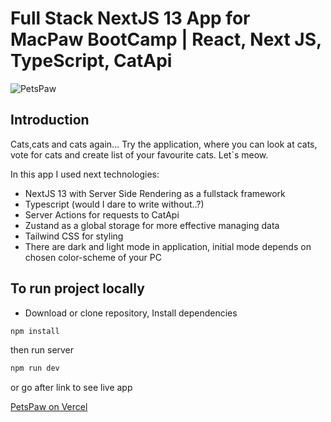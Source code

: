 # Full Stack NextJS 13 App for MacPaw BootCamp | React, Next JS, TypeScript, CatApi

![PetsPaw](https://res.cloudinary.com/dxogh1ji2/image/upload/v1693203779/%D0%A1%D0%BD%D0%B8%D0%BC%D0%BE%D0%BA_%D1%8D%D0%BA%D1%80%D0%B0%D0%BD%D0%B0_162_ef1c01.png)

## Introduction

Cats,cats and cats again... Try the application, where you can look at cats, vote for cats and create list of your favourite cats. Let`s meow.

In this app I used next technologies:

- NextJS 13 with Server Side Rendering as a fullstack framework
- Typescript (would I dare to write without..?)
- Server Actions for requests to CatApi
- Zustand as a global storage for more effective managing data
- Tailwind CSS for styling
- There are dark and light mode in application, initial mode depends on chosen color-scheme of your PC

## To run project locally

- Download or clone repository,
  Install dependencies

```bash
npm install
```

then run server

```bash
npm run dev
```

or go after link to see live app

[PetsPaw on Vercel](https://petspaw-rosy.vercel.app/)
